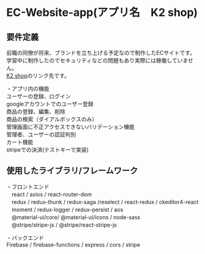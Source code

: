 # EC-Website-app(アプリ名　K2 shop)

## **要件定義**<br/>
前職の同僚が将来、ブランドを立ち上げる予定なので制作したECサイトです。<br/>
学習中に制作したのでセキュリティなどの問題もあり実際には稼働していません。<br/>
[K2 shop](https://ec-website-79387.web.app/)のリンク先です。<br/>

・アプリ内の機能<br/>
  ユーザーの登録、ログイン<br/>
  googleアカウントでのユーザー登録<br/>
  商品の登録、編集、削除<br/>
  商品の検索（ダイアルボックスのみ）<br/>
  管理画面に不正アクセスできないバリデーション機能<br/>
  管理者、ユーザーの認証判別<br/>
  カート機能<br/>
  stripeでの決済(テストキーで実装)<br/>
 

## **使用したライブラリ/フレームワーク**<br/>
・フロントエンド<br/>
 　react / axios / react-router-dom<br/>
 　redux / redux-thunk / redux-saga /reselect / react-redux / ckeditor4-react<br/>
 　moment / redux-logger / redux-persist / aos<br/>
 　@material-ui/core/ @material-ui/icons / node-sass<br/>
 　@stripe/stripe-js / @stripe/react-stripe-js<br/>
 
・バックエンド<br/>
   Firebase / firebase-functions / express / cors / stripe<br/>
